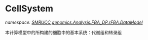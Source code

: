﻿# CellSystem
_namespace: [SMRUCC.genomics.Analysis.FBA_DP.rFBA.DataModel](./index.md)_

本计算模型中的所构建的细胞中的基本系统：代谢组和转录组




